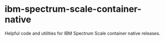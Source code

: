 # ibm-spectrum-scale-container-native
Helpful code and utilities for IBM Spectrum Scale container native releases.
